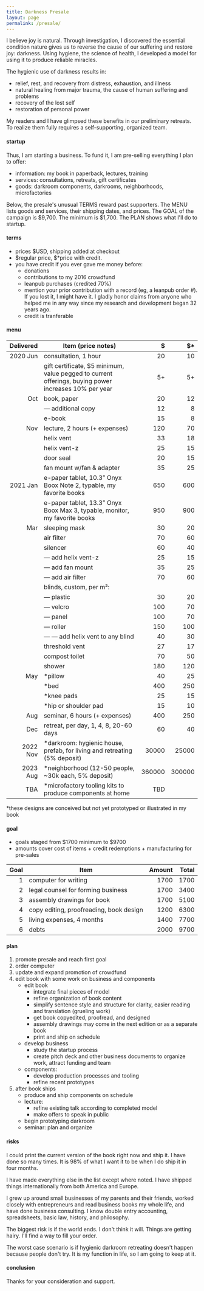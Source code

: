 ```yaml
---
title: Darkness Presale
layout: page
permalink: /presale/
---
```


I believe joy is natural. Through investigation, I discovered the essential condition nature gives us to reverse the cause of our suffering and restore joy: darkness. Using hygiene, the science of health, I developed a model for using it to produce reliable miracles.

The hygienic use of darkness results in:

- relief, rest, and recovery from distress, exhaustion, and illness
- natural healing from major trauma, the cause of human suffering and problems
- recovery of the lost self
- restoration of personal power

My readers and I have glimpsed these benefits in our preliminary retreats. To realize them fully requires a self-supporting, organized team. 

#### startup

Thus, I am starting a business. To fund it, I am pre-selling everything I plan to offer:

- information: my book in paperback, lectures, training
- services: consultations, retreats, gift certificates
- goods: darkroom components, darkrooms, neighborhoods, microfactories

Below, the presale's unusual TERMS reward past supporters. The MENU lists goods and services, their shipping dates, and prices. The GOAL of the campaign is $9,700. The minimum is $1,700. The PLAN shows what I'll do to startup.

#### terms

- prices $USD, shipping added at checkout 
- $regular price, $*price with credit.
- you have credit if you ever gave me money before:
    - donations
    - contributions to my 2016 crowdfund
    - leanpub purchases (credited 70%)
    - mention your prior contribution with a record (eg, a leanpub order #). If you lost it, I might have it. I gladly honor claims from anyone who helped me in any way since my research and development began 32 years ago.
    - credit is tranferable

#### menu

| Delivered | Item (price notes)                                                         |   $    |   $*   |
| ---------:| -------------------------------------------------------------------------- | ------:| ------:|
|  2020 Jun | consultation, 1 hour                                                       |     20 |     10 |
|           | gift certificate, $5 minimum, value pegged to current offerings, buying power increases 10% per year | 5+ | 5+ |
|       Oct | book, paper                                                                |     20 |     12 |
|           | — additional copy                                                          |     12 |      8 |
|           | e-book                                                                     |     15 |      8 |
|       Nov | lecture, 2 hours (+ expenses)                                              |    120 |     70 |
|           | helix vent                                                                 |     33 |     18 |
|           | helix vent-z                                                               |     25 |     15 |
|           | door seal                                                                  |     20 |     15 |
|           | fan mount w/fan & adapter                                                  |     35 |     25 |
|  2021 Jan | e-paper tablet, 10.3” Onyx Boox Note 2, typable, my favorite books         |    650 |    600 |
|           | e-paper tablet, 13.3” Onyx Boox Max 3, typable, monitor, my favorite books |    950 |    900 |
|       Mar | sleeping mask                                                              |     30 |     20 |
|           | air filter                                                                 |     70 |     60 |
|           | silencer                                                                   |     60 |     40 |
|           | — add helix vent-z                                                         |     25 |     15 |
|           | — add fan mount                                                            |     35 |     25 |
|           | — add air filter                                                           |     70 |     60 |
|           | blinds, custom, per m²:                                                    |        |        |   
|           | — plastic                                                                  |     30 |     20 |
|           | — velcro                                                                   |    100 |     70 |
|           | — panel                                                                    |    100 |     70 |
|           | — roller                                                                   |    150 |    100 |
|           | — — add helix vent to any blind                                            |     40 |     30 |
|           | threshold vent                                                             |     27 |     17 |
|           | compost toilet                                                             |     70 |     50 |
|           | shower                                                                     |    180 |    120 |
|       May | *pillow                                                                    |     40 |     25 |
|           | *bed                                                                       |    400 |    250 |
|           | *knee pads                                                                 |     25 |     15 |
|           | *hip or shoulder pad                                                       |     15 |     10 |
|       Aug | seminar, 6 hours (+ expenses)                                              |    400 |    250 |
|       Dec | retreat, per day, 1, 4, 8, 20-60 days                                      |     60 |     40 |
|  2022 Nov | *darkroom: hygienic house, prefab, for living and retreating (5% deposit)  |  30000 |  25000 |
|  2023 Aug | *neighborhood (12-50 people, ~30k each, 5% deposit)                        | 360000 | 300000 |
|       TBA | *microfactory tooling kits to produce components at home                   |    TBD |        |

*these designs are conceived but not yet prototyped or illustrated in my book

#### goal

- goals staged from $1700 minimum to $9700
- amounts cover cost of items + credit redemptions + manufacturing for pre-sales

| Goal  | Item                                    | Amount | Total |
| -----:| --------------------------------------- | ------:| -----:|
|  1    | computer for writing                    |   1700 |  1700 |
|  2    | legal counsel for forming business      |   1700 |  3400 |
|  3    | assembly drawings for book              |   1700 |  5100 |
|  4    | copy editing, proofreading, book design |   1200 |  6300 |
|  5    | living expenses, 4 months               |   1400 |  7700 |
|  6    | debts                                   |   2000 |  9700 |

#### plan

1. promote presale and reach first goal
2. order computer
3. update and expand promotion of crowdfund
4. edit book with some work on business and components
    - edit book
        - integrate final pieces of model
        - refine organization of book content
        - simplify sentence style and structure for clarity, easier reading and translation (grueling work)
        - get book copyedited, proofread, and designed
        - assembly drawings may come in the next edition or as a separate book
        - print and ship on schedule
    - develop business
        - study the startup process 
        - create pitch deck and other business documents to organize work, attract funding and team
    - components: 
        - develop production processes and tooling
        - refine recent prototypes
5. after book ships
    - produce and ship components on schedule
    - lecture: 
         - refine existing talk according to completed model
         - make offers to speak in public
    - begin prototyping darkroom
    - seminar: plan and organize
            
#### risks

I could print the current version of the book right now and ship it. I have done so many times. It is 98% of what I want it to be when I do ship it in four months. 

I have made everything else in the list except where noted. I have shipped things internationally from both America and Europe. 

I grew up around small businesses of my parents and their friends, worked closely with entrepreneurs and read business books my whole life, and have done business consulting. I know double entry accounting, spreadsheets, basic law, history, and philosophy.

The biggest risk is if the world ends. I don't think it will. Things are getting hairy. I'll find a way to fill your order.

The worst case scenario is if hygienic darkroom retreating doesn't happen because people don't try. It is my function in life, so I am going to keep at it.

#### conclusion

Thanks for your consideration and support. 
